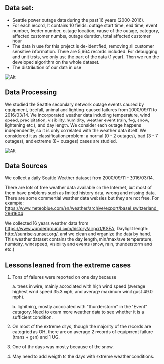 ## Data set:

* Seattle power outage data during the past 16 years (2000–2016).  
* For each record, It contains 10 fields: outage start time, end time, event number, feeder number, outage location, cause of the outage, category, affected customer number, outage duration, total affected customer hour
* The data in use for this project is de-identified, removing all customer sensitive information. There are 5,664 records included. For debugging and unit tests, we only use the part of the data (1 year). Then we run the developed algorithm on the whole dataset.
* The distribution of our data in use 

![Alt](https://github.com/rkastilani/PowerOutagePredictor/blob/master/Graphs/classDistribution.png)


## Data Processing

We studied the Seattle secondary network outage events caused by equipment, treefall, animal and lighting-caused failures from 2000/09/11 to 2016/03/14. We incorporated weather data including temperature, wind speed, precipitation, visibility, humidity, weather event (rain, fog, snow, lightening etc.), and day length. We consider each outage happens independently, so it is only correlated with the weather data itself. We considered it as classification problem: a normal (0 - 2 outages), bad (3 - 7 outages), and extreme (8+ outages) cases are studied.

![Alt](https://github.com/rkastilani/PowerOutagePredictor/blob/master/Graphs/DataProcessing.png)


## Data Sources

We collect a daily Seattle Weather dataset from 2000/09/11 - 2016/03/14.

There are lots of free weather data available on the Internet, but most of them have problems such as limited history data, wrong and missing data. There are some commertial weather data websies but they are not free. For example: https://www.meteoblue.com/en/weather/archive/export/basel_switzerland_2661604

We collected 16 years weather data from https://www.wunderground.com/history/airport/KSEA, Daylight length: http://sunrise-sunset.org/, and we clean and organize the data by hand. This weather dataset contains the day length, min/max/ave temperature, humidity, windspeed, visibility and events (snow, rain, thunderstorm and etc.)


## Lessons leaned from the extreme cases

1. Tons of failures were reported on one day because

    a. trees in wire, mainly accociated with high wind speed (average highest wind speed 35.3 mph, and average maximum wind gust 49.0 mph).

    b. lighitning, mostly accociated with "thunderstorm" in the "Event" catagory. Need to exam more weather data to see whether it is a sufficient condition.

2. On most of the extreme days, though the majority of the records are catogried as OH, there are on average 2 records of equipment failure (trans + gen) and 1 UG. 

3. One of the days was mostly because of the snow. 

4. May need to add weigth to the days with extreme weather conditions.
